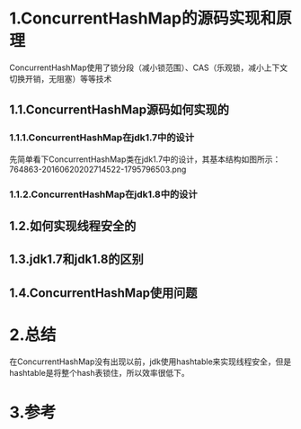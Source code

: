 # 1.ConcurrentHashMap的源码实现和原理

ConcurrentHashMap使用了锁分段（减小锁范围）、CAS（乐观锁，减小上下文切换开销，无阻塞）等等技术

## 1.1.ConcurrentHashMap源码如何实现的

### 1.1.1.ConcurrentHashMap在jdk1.7中的设计

先简单看下ConcurrentHashMap类在jdk1.7中的设计，其基本结构如图所示：
764863-20160620202714522-1795796503.png


### 1.1.2.ConcurrentHashMap在jdk1.8中的设计








## 1.2.如何实现线程安全的

## 1.3.jdk1.7和jdk1.8的区别

## 1.4.ConcurrentHashMap使用问题

# 2.总结
在ConcurrentHashMap没有出现以前，jdk使用hashtable来实现线程安全，但是hashtable是将整个hash表锁住，所以效率很低下。

# 3.参考


